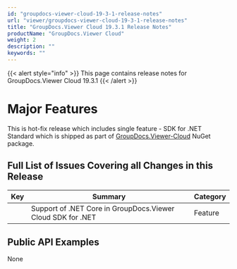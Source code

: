 ```yaml
---
id: "groupdocs-viewer-cloud-19-3-1-release-notes"
url: "viewer/groupdocs-viewer-cloud-19-3-1-release-notes"
title: "GroupDocs.Viewer Cloud 19.3.1 Release Notes"
productName: "GroupDocs.Viewer Cloud"
weight: 2
description: ""
keywords: ""
---
```


{{< alert style="info" >}}
This page contains release notes for GroupDocs.Viewer Cloud 19.3.1
{{< /alert >}}

# Major Features #

This is hot-fix release which includes single feature - SDK for .NET Standard which is shipped as part of [GroupDocs.Viewer-Cloud](https://www.nuget.org/packages/groupdocs.viewer-cloud) NuGet package.

## Full List of Issues Covering all Changes in this Release ##

|Key|Summary|Category
|---|---|---
||Support of .NET Core in GroupDocs.Viewer Cloud SDK for .NET|Feature

## Public API Examples ##

None

